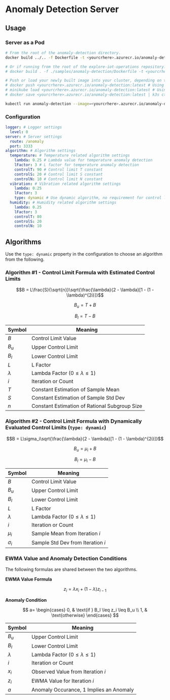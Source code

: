 # Anomaly Detection Server

## Usage

### Server as a Pod

```sh
# From the root of the anomaly-detection directory.
docker build ../.. -f Dockerfile -t <yourcrhere>.azurecr.io/anomaly-detection:latest

# Or if running from the root of the explore-iot-operations repository.
# docker build . -f ./samples/anomaly-detection/Dockerfile -t <yourcrhere>.azurecr.io/anomaly-detection:latest

# Push or load your newly built image into your cluster, depending on the k8s setup.
# docker push <yourcrhere>.azurecr.io/anomaly-detection:latest # Using AKS + Connected ACR
# minikube load <yourcrhere>.azurecr.io/anomaly-detection:latest # Using minikube
# docker save <yourcrhere>.azurecr.io/anomaly-detection:latest | k3s ctr images import - # Using K3s

kubectl run anomaly-detection --image=<yourcrhere>.azurecr.io/anomaly-detection:latest --stdin < config.yml
```

### Configuration

```yaml
logger: # Logger settings
  level: 0
server: # Server settings
  route: /anomaly
  port: 3333
algorithm: # Algorithm settings
  temperature: # Temperature related algorithm settings
    lambda: 0.25 # Lambda value for temperature anomaly detection
    lFactor: 3 # L factor for temperature anomaly detection
    controlT: 90 # Control limit T constant
    controlS: 20 # Control limit S constant
    controlN: 10 # Control limit N constant
  vibration: # Vibration related algorithm settings
    lambda: 0.25 
    lFactor: 3
    type: dynamic # Use dynamic algorithm, no requirement for control limit T, S, or N values
  humidity: # Humidity related algorithm settings
    lambda: 0.25
    lFactor: 3
    controlT: 80
    controlS: 20
    controlN: 10
```

## Algorithms

Use the `type: dynamic` property in the configuration to choose an algorithm from the following.

### Algorithm #1 - Control Limit Formula with Estimated Control Limits

$$B = L\frac{S}{\sqrt{n}}\sqrt{\frac{\lambda}{2 - \lambda}[1 - (1 - \lambda)^{2i}]}$$

$$B_u = T + B$$

$$B_l = T - B$$

<center>

| Symbol | Meaning  |
|---|---|
| $B$  | Control Limit Value  |
| $B_u$  | Upper Control Limit  |
| $B_l$  | Lower Control Limit  |
| $L$  | L Factor  |
| $\lambda$  | Lambda Factor $(0 \leq \lambda \leq 1)$ |
| $i$  | Iteration or Count |
| $T$  | Constant Estimation of Sample Mean |
| $S$  | Constant Estimation of Sample Std Dev |
| $n$  | Constant Estimation of Rational Subgroup Size |

</center>

### Algorithm #2 - Control Limit Formula with Dynamically Evaluated Control Limits (`type: dynamic`)


$$B = L\sigma_i\sqrt{\frac{\lambda}{2 - \lambda}[1 - (1 - \lambda)^{2i}]}$$ 

$$B_u = \mu_i + B$$


$$B_l = \mu_i - B$$

<center>

| Symbol | Meaning  |
|---|---|
| $B$  | Control Limit Value  |
| $B_u$  | Upper Control Limit  |
| $B_l$  | Lower Control Limit  |
| $L$  | L Factor  |
| $\lambda$  | Lambda Factor $(0 \leq \lambda \leq 1)$ |
| $i$  | Iteration or Count |
| $\mu_i$  | Sample Mean from Iteration $i$ |
| $\sigma_i$  | Sample Std Dev from Iteration $i$ |

</center>

### EWMA Value and Anomaly Detection Conditions

The following formulas are shared between the two algorithms.

__EWMA Value Formula__

$$z_{i} = \lambda x_i + (1 - \lambda)z_{i-1}$$

__Anomaly Condition__

$$
a=
\begin{cases}
0, & \text{if } B_l \leq z_i \leq B_u \\
1, & \text{otherwise}
\end{cases}
$$


<center>

| Symbol | Meaning  |
|---|---|
| $B_u$  | Upper Control Limit  |
| $B_l$  | Lower Control Limit  |
| $\lambda$  | Lambda Factor $(0 \leq \lambda \leq 1)$ |
| $i$  | Iteration or Count |
| $x_i$  | Observed Value from Iteration $i$ |
| $z_i$  | EWMA Value for Iteration $i$ |
| $a$  | Anomaly Occurance, $1$ Implies an Anomaly |

</center>